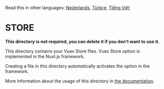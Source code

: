 Read this in other languages: [Nederlands](READMEnl.md), [Türkçe](READMEtr.md), [Tiếng Việt](READMEvi.md)

# STORE

**This directory is not required, you can delete it if you don't want to use it.**

This directory contains your Vuex Store files.
Vuex Store option is implemented in the Nuxt.js framework.

Creating a file in this directory automatically activates the option in the framework.

More information about the usage of this directory in [the documentation](https://nuxtjs.org/guide/vuex-store).
